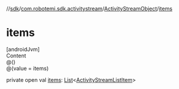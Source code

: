 //[sdk](../../../index.md)/[com.robotemi.sdk.activitystream](../index.md)/[ActivityStreamObject](index.md)/[items](items.md)



# items  
[androidJvm]  
Content  
@()  
@(value = items)  
  
private open val [items](items.md): [List](https://developer.android.com/reference/kotlin/java/util/List.html)<[ActivityStreamListItem](../-activity-stream-list-item/index.md)>  



